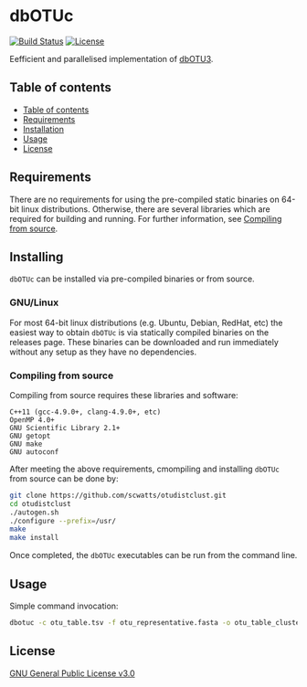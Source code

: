 # dbOTUc
[![Build Status](https://travis-ci.org/scwatts/otudistclust.svg?branch=master)](https://travis-ci.org/scwatts/otudistclust)
[![License](https://img.shields.io/badge/License-GPLv3-blue.svg)](https://www.gnu.org/licenses/gpl-3.0.en.html)

Eefficient and parallelised implementation of [dbOTU3](https://github.com/swo/dbotu3).


## Table of contents
* [Table of contents](#table-of-contents)
* [Requirements](#requirements)
* [Installation](#installation)
* [Usage](#usage)
* [License](#license)


## Requirements
There are no requirements for using the pre-compiled static binaries on 64-bit linux distributions. Otherwise, there are several libraries which are required for building and running. For further information, see [Compiling from source](#compiling-from-source).


## Installing
`dbOTUc` can be installed via pre-compiled binaries or from source.


### GNU/Linux
For most 64-bit linux distributions (e.g. Ubuntu, Debian, RedHat, etc) the easiest way to obtain `dbOTUc` is via statically compiled binaries on the releases page. These binaries can be downloaded and run immediately without any setup as they have no dependencies.


### Compiling from source
Compiling from source requires these libraries and software:
```
C++11 (gcc-4.9.0+, clang-4.9.0+, etc)
OpenMP 4.0+
GNU Scientific Library 2.1+
GNU getopt
GNU make
GNU autoconf
```

After meeting the above requirements, cmompiling and installing `dbOTUc` from source can be done by:
```bash
git clone https://github.com/scwatts/otudistclust.git
cd otudistclust
./autogen.sh
./configure --prefix=/usr/
make
make install
```
Once completed, the `dbOTUc` executables can be run from the command line.


## Usage
Simple command invocation:
```bash
dbotuc -c otu_table.tsv -f otu_representative.fasta -o otu_table_clustered.tsv -m cluster_members.tsv -t 4
```

## License
[GNU General Public License v3.0](https://www.gnu.org/licenses/gpl-3.0.en.html)
